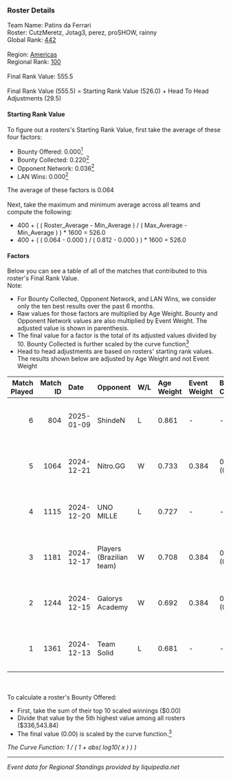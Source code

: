 ### Roster Details<br />
Team Name: Patins da Ferrari<br />
Roster: CutzMeretz, Jotag3, perez, proSHOW, rainny<br />
Global Rank: [442](../../standings_global_2025_03_01.md)<br />
<br />
Region: [Americas]( ../../standings_americas_2025_03_01.md)<br />
Regional Rank: [100]( ../../standings_americas_2025_03_01.md)<br />
<br />
Final Rank Value:  555.5<br />
<br />
Final Rank Value (555.5) = Starting Rank Value (526.0) + Head To Head Adjustments (29.5)<br />

#### Starting Rank Value<br />
To figure out a rosters's Starting Rank Value, first take the average of these four factors:<br />
- Bounty Offered: 0.000[<sup>1</sup>](#table2)
- Bounty Collected: 0.220[<sup>2</sup>](#table1)
- Opponent Network: 0.036[<sup>2</sup>](#table1)
- LAN Wins: 0.000[<sup>2</sup>](#table1)

The average of these factors is 0.064<br />
<br />
Next, take the maximum and minimum average across all teams and compute the following:<br />
- 400 + ( ( Roster_Average - Min_Average ) / ( Max_Average - Min_Average ) ) * 1600 = 526.0
- 400 + ( ( 0.064 - 0.000 ) / ( 0.812 - 0.000 ) ) * 1600 = 526.0


#### Factors<br />
Below you can see a table of all of the matches that contributed to this roster's Final Rank Value.<br />
Note:<br />

- For Bounty Collected, Opponent Network, and LAN Wins, we consider only the ten best results over the past 6 months.
- Raw values for those factors are multiplied by Age Weight. Bounty and Opponent Network values are also multiplied by Event Weight. The adjusted value is shown in parenthesis.
- The final value for a factor is the total of its adjusted values divided by 10. Bounty Collected is further scaled by the curve function[<sup>3</sup>](#curveFunction)
- Head to head adjustments are based on rosters' starting rank values. The results shown below are adjusted by Age Weight and not Event Weight
<span id="table1"></span><br />


| Match Played | Match ID | Date       | Opponent                 | W/L | Age Weight | Event Weight | Bounty Collected | Opponent Network | LAN Wins  | H2H Adj. | Roster                                     |
| -: | -: | :- | :- | :- | :- | :- | :- | :- | :- | -: | :- |
|            6 |      804 | 2025-01-09 | ShindeN                  | L   | 0.861      | -            | -                | -                | -         |    -7.97 | CutzMeretz, Jotag3, perez, proSHOW, rainny |
|            5 |     1064 | 2024-12-21 | Nitro.GG                 | W   | 0.733      | 0.384        | 0.002 (0.000)    | 0.518 (0.146)    | 0 (0.000) |    15.03 | CutzMeretz, Jotag3, perez, proSHOW, rainny |
|            4 |     1115 | 2024-12-20 | UNO MILLE                | L   | 0.727      | -            | -                | -                | -         |    -5.26 | CutzMeretz, Jotag3, perez, proSHOW, rainny |
|            3 |     1181 | 2024-12-17 | Players (Brazilian team) | W   | 0.708      | 0.384        | 0.008 (0.002)    | 0.626 (0.170)    | 0 (0.000) |    17.55 | CutzMeretz, Jotag3, perez, proSHOW, rainny |
|            2 |     1244 | 2024-12-15 | Galorys Academy          | W   | 0.692      | 0.384        | 0.001 (0.000)    | 0.153 (0.041)    | 0 (0.000) |    12.87 | CutzMeretz, Jotag3, perez, proSHOW, rainny |
|            1 |     1361 | 2024-12-13 | Team Solid               | L   | 0.681      | -            | -                | -                | -         |    -2.76 | CutzMeretz, Jotag3, perez, proSHOW, rainny |

<br />
<span id="table2"></span><br />
To calculate a roster's Bounty Offered:<br />

- First, take the sum of their top 10 scaled winnings ($0.00)
- Divide that value by the 5th highest value among all rosters ($336,543.84)
- The final value (0.00) is scaled by the curve function.[<sup>3</sup>](#curveFunction)

<span id="curveFunction"></span>_The Curve Function: 1 / ( 1 + abs( log10( x ) ) )_<br />

---
_Event data for Regional Standings provided by liquipedia.net_<br />
